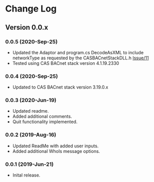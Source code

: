 # Change Log

## Version 0.0.x

### 0.0.5 (2020-Sep-25)

- Updated the Adaptor and program.cs DecodeAsXML to include networkType as requested by the CASBACnetStackDLL.h [Issue/11](https://github.com/chipkin/BACnetClientExampleCSharp/issues/11)
- Tested using CAS BACnet stack version 4.1.19.2330

### 0.0.4 (2020-Sep-25)

- Updated to CAS BACnet stack version 3.19.0.x

### 0.0.3 (2020-Jun-19)

- Updated readme.
- Added additional comments.
- Quit functionality implemented.

### 0.0.2 (2019-Aug-16)

- Updated ReadMe with added user inputs.
- Added additional WhoIs message options.

### 0.0.1 (2019-Jun-21)

- Inital release.
